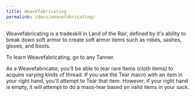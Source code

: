 ```yaml
---
title: Weavefabricating
permalink: /docs/weavefabricating/
---
```


Weavefabricating is a tradeskill in Land of the Rair, defined by it's ability to break down soft armor to create soft armor items such as robes, sashes, gloves, and boots.

To learn Weavefabricating, go to any Tanner.

As a Weavefabricator, you'll be able to tear rare items (cloth items) to acquire varying kinds of thread. If you use the Tear macro with an item in your right hand, you'll attempt to Tear that item. However, if your right hand is empty, it will attempt to do a mass-tear based on valid items in your sack.
